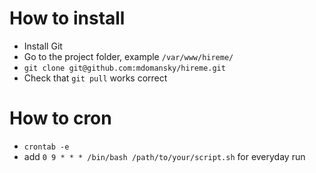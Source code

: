 # How to install
* Install Git 
* Go to the project folder, example `/var/www/hireme/`
* `git clone git@github.com:mdomansky/hireme.git`
* Check that `git pull` works correct

# How to cron
* `crontab -e`
* add `0 9 * * * /bin/bash /path/to/your/script.sh` for everyday run
